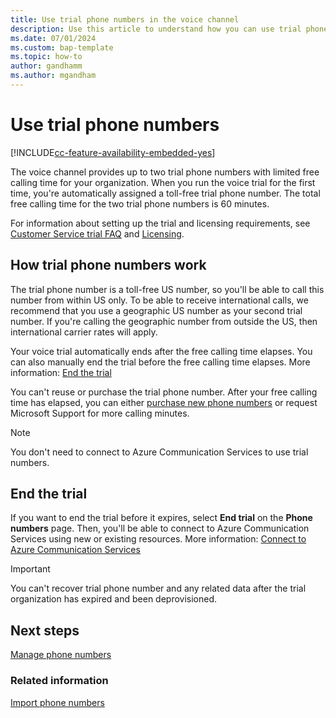 ```yaml
---
title: Use trial phone numbers in the voice channel
description: Use this article to understand how you can use trial phone numbers in Dynamics 365.
ms.date: 07/01/2024
ms.custom: bap-template
ms.topic: how-to
author: gandhamm
ms.author: mgandham
---
```


# Use trial phone numbers

[!INCLUDE[cc-feature-availability-embedded-yes](../../includes/cc-feature-availability-embedded-yes.md)]

The voice channel provides up to two trial phone numbers with limited free calling time for your organization. When you run the voice trial for the first time, you're automatically assigned a toll-free trial phone number. The total free calling time for the two trial phone numbers is 60 minutes.

For information about setting up the trial and licensing requirements, see [Customer Service trial FAQ](../implement/trial-faq.md) and [Licensing](../implement/system-requirements-omnichannel.md#licensing).


## How trial phone numbers work

The trial phone number is a toll-free US number, so you'll be able to call this number from within US only. To be able to receive international calls, we recommend that you use a geographic US number as your second trial number. If you're calling the geographic number from outside the US, then international carrier rates will apply.

Your voice trial automatically ends after the free calling time elapses. You can also manually end the trial before the free calling time elapses. More information: [End the trial](#end-the-trial)

You can't reuse or purchase the trial phone number. After your free calling time has elapsed, you can either [purchase new phone numbers](voice-channel-manage-phone-numbers.md) or request Microsoft Support for more calling minutes. 

> [!NOTE]
> You don't need to connect to Azure Communication Services to use trial numbers.
## End the trial

If you want to end the trial before it expires, select **End trial** on the **Phone numbers** page. Then, you'll be able to connect to Azure Communication Services using new or existing resources. More information: [Connect to Azure Communication Services](voice-channel-acs-resource.md)

> [!IMPORTANT]
> You can't recover trial phone number and any related data after the trial organization has expired and been deprovisioned.

## Next steps

[Manage phone numbers](voice-channel-manage-phone-numbers.md)  

### Related information

[Import phone numbers](voice-channel-sync-from-acs.md)  
